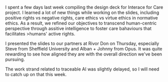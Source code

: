 I spent a few days last week compiling the design deck for Interace for Care project. I learned a lot of new things while working on the slides, including positive rights vs negative rights, care ethics vs virtue ethics in normative ethics. As a result, we refined our objectives to transcend human-centric perspective through assitive intelligence to foster care bahaviours that facilitates >humans' active rights.

I presented the slides to our partners at Rivor Don on Thursday, especially Steve from Sheffield University and Alban + Johnny from Opus. It was quite rewarding to see how aligned they are with the overall direction we've been pursuing.

The work strand related to traceable AI was slightly delayed, so I will need to catch up on that this week.